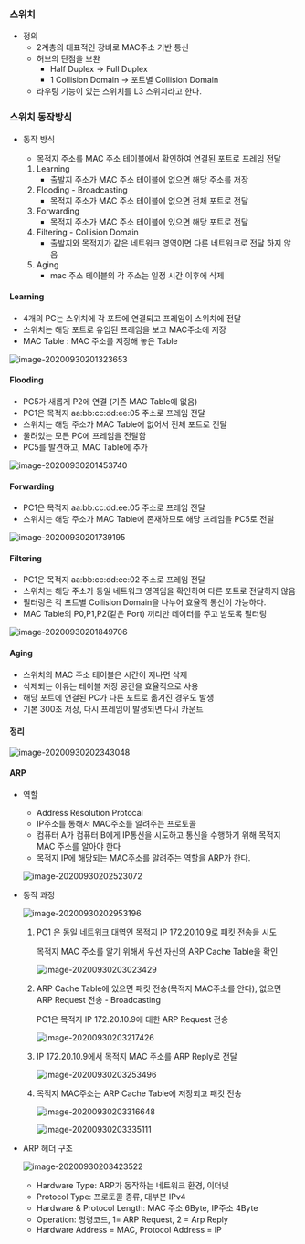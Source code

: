 ### 스위치

- 정의
  - 2계층의 대표적인 장비로 MAC주소 기반 통신
  - 허브의 단점을 보완
    - Half Duplex -> Full Duplex
    - 1 Collision Domain -> 포트별 Collision Domain
  - 라우팅 기능이 있는 스위치를 L3 스위치라고 한다.

### 스위치 동작방식

- 동작 방식

  - 목적지 주소를 MAC 주소 테이블에서 확인하여 연결된 포트로 프레임 전달

  1. Learning
     - 출발지 주소가 MAC 주소 테이블에 없으면 해당 주소를 저장
  2. Flooding - Broadcasting
     - 목적지 주소가 MAC 주소 테이블에 없으면 전체 포트로 전달
  3. Forwarding
     - 목적지 주소가 MAC 주소 테이블에 있으면 해당 포트로 전달
  4. Filtering - Collision Domain
     - 출발지와 목적지가 같은 네트워크 영역이면 다른 네트워크로 전달 하지 않음
  5. Aging
     - mac 주소 테이블의 각 주소는 일정 시간 이후에 삭제

#### Learning

- 4개의 PC는 스위치에 각 포트에 연결되고 프레임이 스위치에 전달
- 스위치는 해당 포트로 유입된 프레임을 보고 MAC주소에 저장
- MAC Table : MAC 주소를 저장해 놓은 Table

![image-20200930201323653](images\image-20200930201323653.png)

#### Flooding

- PC5가 새롭게 P2에 연결 (기존 MAC Table에 없음)
- PC1은 목적지 aa:bb:cc:dd:ee:05 주소로 프레임 전달
- 스위치는 해당 주소가 MAC Table에 없어서 전체 포트로 전달
- 물려있는 모든 PC에 프레임을 전달함
- PC5를 발견하고, MAC Table에 추가

![image-20200930201453740](images\image-20200930201453740.png)

#### Forwarding

- PC1은 목적지 aa:bb:cc:dd:ee:05 주소로 프레임 전달
- 스위치는 해당 주소가 MAC Table에 존재하므로 해당 프레임을 PC5로 전달

![image-20200930201739195](images\image-20200930201739195.png)

#### Filtering

- PC1은 목적지 aa:bb:cc:dd:ee:02 주소로 프레임 전달
- 스위치는 해당 주소가 동일 네트워크 영역임을 확인하여 다른 포트로 전달하지 않음
- 필터링은 각 포트별 Collision Domain을 나누어 효율적 통신이 가능하다.
- MAC Table의 P0,P1,P2(같은 Port) 끼리만 데이터를 주고 받도록 필터링

![image-20200930201849706](images\image-20200930201849706.png)

#### Aging

- 스위치의 MAC 주소 테이블은 시간이 지나면 삭제
- 삭제되는 이유는 테이블 저장 공간을 효율적으로 사용
- 해당 포트에 연결된 PC가 다른 포트로 옮겨진 경우도 발생
- 기본 300초 저장, 다시 프레임이 발생되면 다시 카운트

#### 정리

![image-20200930202343048](images\image-20200930202343048.png)

#### ARP

- 역할

  - Address Resolution Protocal
  - IP주소를 통해서 MAC주소를 알려주는 프로토콜
  - 컴퓨터 A가 컴퓨터 B에게 IP통신을 시도하고 통신을 수행하기 위해 목적지 MAC 주소를 알아야 한다
  - 목적지 IP에 해당되는 MAC주소를 알려주는 역할을 ARP가 한다.

  ![image-20200930202523072](images\image-20200930202523072.png)

- 동작 과정

  ![image-20200930202953196](images\image-20200930202953196.png)

  1. PC1 은 동일 네트워크 대역인 목적지 IP 172.20.10.9로 패킷 전송을 시도

     목적지 MAC 주소를 알기 위해서 우선 자신의 ARP Cache Table을 확인

     ![image-20200930203023429](images\image-20200930203023429.png)

  2. ARP Cache Table에 있으면 패킷 전송(목적지 MAC주소를 안다), 없으면 ARP Request 전송 - Broadcasting

     PC1은 목적지 IP 172.20.10.9에 대한 ARP Request 전송

     ![image-20200930203217426](images\image-20200930203217426.png)

  3. IP 172.20.10.9에서 목적지 MAC 주소를 ARP Reply로 전달

     ![image-20200930203253496](images\image-20200930203253496.png)

  4. 목적지 MAC주소는 ARP Cache Table에 저장되고 패킷 전송

     ![image-20200930203316648](images\image-20200930203316648.png)

     ![image-20200930203335111](images\image-20200930203335111.png)

- ARP 헤더 구조

  ![image-20200930203423522](images\image-20200930203423522.png)
  - Hardware Type: ARP가 동작하는 네트워크 환경, 이더넷
  - Protocol Type: 프로토콜 종류, 대부분 IPv4
  - Hardware & Protocol Length: MAC 주소 6Byte, IP주소 4Byte
  - Operation: 명령코드, 1= ARP Request, 2 = Arp Reply
  - Hardware Address = MAC, Protocol Address = IP

